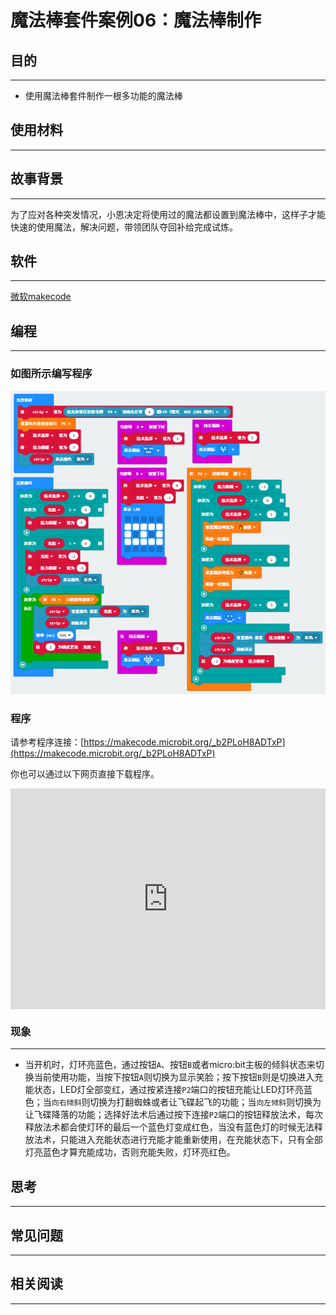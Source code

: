 # 魔法棒套件案例06：魔法棒制作

## 目的
---

- 使用魔法棒套件制作一根多功能的魔法棒

## 使用材料
---



## 故事背景
---
为了应对各种突发情况，小恩决定将使用过的魔法都设置到魔法棒中，这样子才能快速的使用魔法，解决问题，带领团队夺回补给完成试炼。

## 软件
---

[微软makecode](https://makecode.microbit.org/#)

## 编程
---

### 如图所示编写程序





![](./images/magicwand_case_06_07.png)


### 程序

请参考程序连接：[https://makecode.microbit.org/_b2PLoH8ADTxP](https://makecode.microbit.org/_b2PLoH8ADTxP)

你也可以通过以下网页直接下载程序。

<div style="position:relative;height:0;padding-bottom:70%;overflow:hidden;"><iframe style="position:absolute;top:0;left:0;width:100%;height:100%;" src="https://makecode.microbit.org/#pub:_b2PLoH8ADTxP]" frameborder="0" sandbox="allow-popups allow-forms allow-scripts allow-same-origin"></iframe></div>  

### 现象
---
- 当开机时，灯环亮蓝色，通过按钮`A`、按钮`B`或者micro:bit主板的倾斜状态来切换当前使用功能，当按下按钮`A`则切换为显示笑脸；按下按钮`B`则是切换进入充能状态，LED灯全部变红，通过按紧连接`P2`端口的按钮充能让LED灯环亮蓝色；当`向右倾斜`则切换为打翻蜘蛛或者让飞碟起飞的功能；当`向左倾斜`则切换为让飞碟降落的功能；选择好法术后通过按下连接`P2`端口的按钮释放法术，每次释放法术都会使灯环的最后一个蓝色灯变成红色，当没有蓝色灯的时候无法释放法术，只能进入充能状态进行充能才能重新使用，在充能状态下，只有全部灯亮蓝色才算充能成功，否则充能失败，灯环亮红色。





## 思考
---
## 常见问题
---
## 相关阅读  
---
